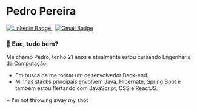 # Pedro Pereira

[![Linkedin Badge](https://img.shields.io/badge/-Pedro%20Pereira-9370DB?style=flat-square&logo=Linkedin&logoColor=white&link=https://www.linkedin.com/in/pedro-rafael-nihwl/)
](https://www.linkedin.com/in/pedro-rafael-nihwl/) &nbsp;
[![Gmail Badge](https://img.shields.io/badge/-pedro.ra.nihwl@gmail.com-9370DB?style=flat-square&logo=Gmail&logoColor=white&link=mailto:pedro.ra.nihwl@gmail.com)
](mailto:pedro.ra.nihwl@gmail.com)

### 🌈 Eae, tudo bem?
Me chamo Pedro, tenho 21 anos e atualmente estou cursando Engenharia da Computação.

* Em busca de me tornar um desenvolvedor Back-end.
* Minhas stacks principais envolvem Java, Hibernate, Spring Boot e também estou flertando com JavaScript, CSS e ReactJS.

⭐ l'm not throwing away my shot


